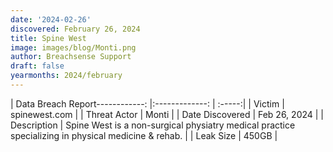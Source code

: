 ```yaml
---
date: '2024-02-26'
discovered: February 26, 2024
title: Spine West
image: images/blog/Monti.png
author: Breachsense Support
draft: false
yearmonths: 2024/february
---
```


| Data Breach Report------------:     |:-------------:    | :-----:|
| Victim      | spinewest.com      | 
| Threat Actor      | Monti      | 
| Date Discovered      | Feb 26, 2024      | 
| Description      | Spine West is a non-surgical physiatry medical practice specializing in physical medicine & rehab.      | 
| Leak Size      | 450GB      | 

